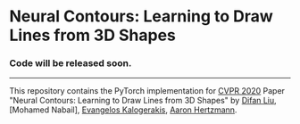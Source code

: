 # Neural Contours: Learning to Draw Lines from 3D Shapes

### Code will be released soon.
---

This repository contains the PyTorch implementation for [CVPR 2020](http://cvpr2020.thecvf.com/) Paper "Neural Contours: Learning to Draw Lines from 3D Shapes" by [Difan Liu](https://people.cs.umass.edu/~dliu/), [Mohamed Nabail], [Evangelos Kalogerakis](https://people.cs.umass.edu/~kalo/), [Aaron Hertzmann](https://www.dgp.toronto.edu/~hertzman/).
